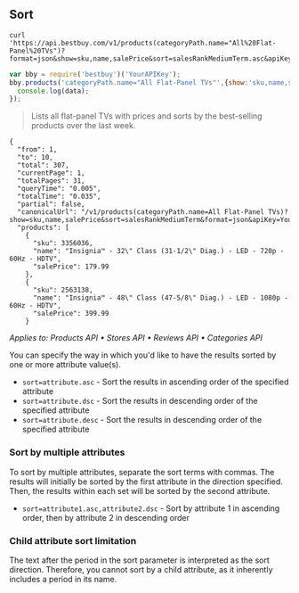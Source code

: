 ## Sort

```shell
curl 'https://api.bestbuy.com/v1/products(categoryPath.name="All%20Flat-Panel%20TVs")?format=json&show=sku,name,salePrice&sort=salesRankMediumTerm.asc&apiKey=YourAPIKey'
```

```javascript
var bby = require('bestbuy')('YourAPIKey');
bby.products('categoryPath.name="All Flat-Panel TVs"',{show:'sku,name,salePrice',sort:'salesRankMediumTerm.asc'}).then(function(data){
  console.log(data);
});
```

> Lists all flat-panel TVs with prices and sorts by the best-selling products over the last week.

```json-doc
{
  "from": 1,
  "to": 10,
  "total": 307,
  "currentPage": 1,
  "totalPages": 31,
  "queryTime": "0.005",
  "totalTime": "0.035",
  "partial": false,
  "canonicalUrl": "/v1/products(categoryPath.name=All Flat-Panel TVs)?show=sku,name,salePrice&sort=salesRankMediumTerm&format=json&apiKey=YourAPIKey",
  "products": [
    {
      "sku": 3356036,
      "name": "Insignia™ - 32\" Class (31-1/2\" Diag.) - LED - 720p - 60Hz - HDTV",
      "salePrice": 179.99
    },
    {
      "sku": 2563138,
      "name": "Insignia™ - 48\" Class (47-5/8\" Diag.) - LED - 1080p - 60Hz - HDTV",
      "salePrice": 399.99
    }
```

*Applies to: Products API &#8226; Stores API &#8226; Reviews API &#8226; Categories API*

You can specify the way in which you'd like to have the results sorted by one or more attribute value(s).

+ `sort=attribute.asc` - Sort the results in ascending order of the specified attribute
+ `sort=attribute.dsc` - Sort the results in descending order of the specified attribute
+ `sort=attribute.desc` - Sort the results in descending order of the specified attribute

### Sort by multiple attributes

To sort by multiple attributes, separate the sort terms with commas. The results will initially be sorted by the first attribute in the direction specified. Then, the results within each set will be sorted by the second attribute.

+ `sort=attribute1.asc,attribute2.dsc` - Sort by attribute 1 in ascending order, then by attribute 2 in descending order

### Child attribute sort limitation

The text after the period in the sort parameter is interpreted as the sort direction. Therefore, you cannot sort by a child attribute, as it inherently includes a period in its name.
